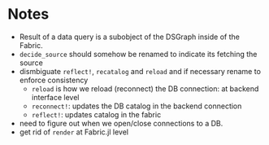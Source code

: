 # Notes

  * Result of a data query is a subobject of the DSGraph inside of the Fabric.
  * `decide_source` should somehow be renamed to indicate its fetching the source
  * dismbiguate `reflect!`, `recatalog` and `reload` and if necessary rename to enforce consistency
    * `reload` is how we reload (reconnect) the DB connection: at backend interface level
    * `reconnect!`: updates the DB catalog in the backend connection
    * `reflect!`: updates catalog in the fabric
  * need to figure out when we open/close connections to a DB.
  * get rid of `render` at Fabric.jl level
